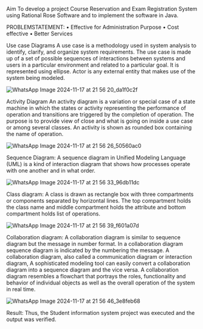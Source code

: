 Aim
To develop a project Course Reservation and Exam Registration System using Rational Rose Software and to implement the software in Java.

PROBLEMSTATEMENT:
• Effective for Administration Purpose
• Cost effective
• Better Services

Use case Diagrams
A use case is a methodology used in system analysis to identify, clarify, and organize system requirements. The use case is made up of a set of possible sequences of interactions between systems and users in a particular environment and related to a particular goal. It is represented using ellipse. Actor is any external entity that makes use of the system being modeled.

![WhatsApp Image 2024-11-17 at 21 56 20_da1f0c2f](https://github.com/user-attachments/assets/2c8847a1-f9de-451d-bef3-b5fd4c38734b)


Activity Diagram
An activity diagram is a variation or special case of a state machine in which the states or activity representing the performance of operation and transitions are triggered by the completion of operation. The purpose is to provide view of close and what is going on inside a use case or among several classes. An activity is shown as rounded box containing the name of operation.

![WhatsApp Image 2024-11-17 at 21 56 26_50560ac0](https://github.com/user-attachments/assets/3e5df803-ab04-4508-abf3-e892f01a81cc)


Sequence Diagram:
A sequence diagram in Unified Modeling Language (UML) is a kind of interaction diagram that shows how processes operate with one another and in what order.

![WhatsApp Image 2024-11-17 at 21 56 33_96db11dc](https://github.com/user-attachments/assets/a826117a-42d3-4c64-b0df-4405a05af62b)


Class diagram:
A class is drawn as rectangle box with three compartments or components separated by horizontal lines. The top compartment holds the class name and middle compartment holds the attribute and bottom compartment holds list of operations.

![WhatsApp Image 2024-11-17 at 21 56 39_f601a07d](https://github.com/user-attachments/assets/61eb0a0d-f1eb-4709-8c24-e18cc5a81a7b)


Collaboration diagram:
A collaboration diagram is similar to sequence diagram but the message in number format. In a collaboration diagram sequence diagram is indicated by the numbering the message. A collaboration diagram, also called a communication diagram or interaction diagram, A sophisticated modeling tool can easily convert a collaboration diagram into a sequence diagram and the vice versa. A collaboration diagram resembles a flowchart that portrays the roles, functionality and behavior of individual objects as well as the overall operation of the system in real time.

![WhatsApp Image 2024-11-17 at 21 56 46_3e8feb68](https://github.com/user-attachments/assets/6ef90b34-d8d6-40ff-8274-a7116311e6e4)

Result:
Thus, the Student information system project was executed and the output
was verified.
